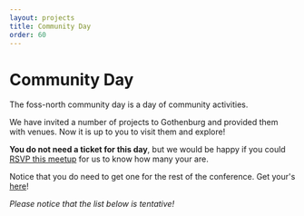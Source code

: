 ```yaml
---
layout: projects
title: Community Day
order: 60
---
```


<h1>Community Day</h1>

The foss-north community day is a day of community activities.

We have invited a number of projects to Gothenburg and provided them with venues. Now it is up to you to visit them and explore!

<b>You do not need a ticket for this day</b>, but we would be happy if you could <a href="https://www.meetup.com/foss-gbg/events/258126040/">RSVP this meetup</a> for us to know how many your are.

Notice that you do need to get one for the rest of the conference. Get your's <a href="tickets.html">here</a>!

<i>Please notice that the list below is tentative!</i>
